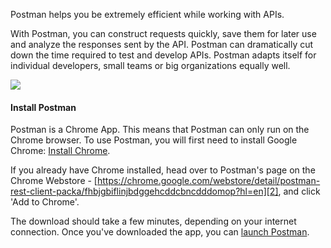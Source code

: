 ---
---
Postman helps you be extremely efficient while working with APIs.

With Postman, you can construct requests quickly, save them for later use and analyze the responses sent by the API. Postman can dramatically cut down the time required to test and develop APIs. Postman adapts itself for individual developers, small teams or big organizations equally well.

[![](https://www.getpostman.com/img/v1/docs/thumbs/1.png)
][0]

#### Install Postman

Postman is a Chrome App. This means that Postman can only run on the Chrome browser. To use Postman, you will first need to install Google Chrome:
[Install Chrome][1].

If you already have Chrome installed, head over to Postman's page on the Chrome Webstore - [https://chrome.google.com/webstore/detail/postman-rest-client-packa/fhbjgbiflinjbdggehcddcbncdddomop?hl=en][2], and click 'Add to Chrome'.

The download should take a few minutes, depending on your internet connection. Once you've downloaded the app, you can [launch Postman][3].


[0]: https://www.getpostman.com/img/v1/docs/source/1.png
[1]: http://www.google.com/chrome/
[2]: https://chrome.google.com/webstore/detail/postman-rest-client-packa/fhbjgbiflinjbdggehcddcbncdddomop?hl=en
[3]: https://www.getpostman.com/docs/launch
